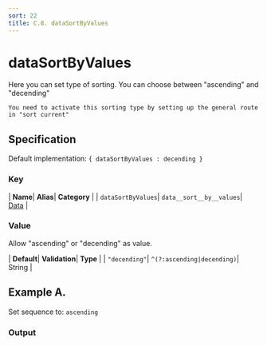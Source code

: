```yaml
---
sort: 22
title: C.8. dataSortByValues
---
```

# dataSortByValues

Here you can set type of sorting. You can choose between "ascending" and "decending"

```note
You need to activate this sorting type by setting up the general route in "sort current"
```


## Specification

Default implementation: ```{ dataSortByValues : decending }```

### Key

| **Name**| **Alias**| **Category** |
| ```dataSortByValues```| ```data__sort__by__values```| [Data](../options/#data) |

### Value

Allow "ascending" or "decending" as value.

| **Default**| **Validation**| **Type** |
| ```"decending"```| ```^(?:ascending|decending)```| String |



## Example A.

Set sequence to: ```ascending```

### Output

  <div id="a">
      <script> 
          d3.statosio( 
    file, 
    "name", 
    [ "mobile" ], 
    { "dataSortCurrent" : "values", "dataSortByValues" : "ascending", "view__dom_id" : "a" }
)

      </script>
  </div>

Open output in a [blank window](../sources/dataSortByValues--example-a.html){:target="_self"}. 
Download examples [as zip](../sources/dataSortByValues.zip){:target="_blank"}. 

### Parameters

This dataset shows the mobile google pagerank performance score for a certain website.

| | **Value** | **Type** |
|------:|:------|:------|
| **Source** | ["../data/performance.json"](../data/performance.json) | String |
| **X** | ```"name"``` | String |
| **Y** | ```[ "mobile" ]``` | Array |
| **Options** | ```{ "dataSortCurrent" : "values", "dataSortByValues" : "ascending" }``` | Object |


### Source Code

* Invoke Function

```javascript
d3.statosio( 
    file, 
    "name", 
    [ "mobile" ], 
    { "dataSortCurrent" : "values", "dataSortByValues" : "ascending" }
)
```

* HTML Implementation

```html
<!DOCTYPE html>
<head>
    <title>d3.statosio - dataSortByValues</title>
    <meta content="text/html;charset=utf-8" http-equiv="Content-Type">
    <meta content="utf-8" http-equiv="encoding">
    <script src="https://cdnjs.cloudflare.com/ajax/libs/d3/6.2.0/d3.js"></script>
    <script src="../libs/statosio.js"></script>
</head>
<body>
    <script>
        d3.json( "../data/performance.json" )
            .then( ( file ) => {
                d3.statosio( 
                    file, 
                    "name", 
                    [ "mobile" ], 
                    { "dataSortCurrent" : "values", "dataSortByValues" : "ascending" }
                )
            } )
    </script>
</body>
```
## Example B.

Set sequence to: ```decending```

### Output

  <div id="b">
      <script> 
          d3.statosio( 
    file, 
    "name", 
    [ "mobile" ], 
    { "dataSortCurrent" : "values", "dataSortByValues" : "decending", "view__dom_id" : "b" }
)

      </script>
  </div>

Open output in a [blank window](../sources/dataSortByValues--example-b.html){:target="_self"}. 
Download examples [as zip](../sources/dataSortByValues.zip){:target="_blank"}. 

### Parameters

This dataset shows the mobile google pagerank performance score for a certain website.

| | **Value** | **Type** |
|------:|:------|:------|
| **Source** | ["../data/performance.json"](../data/performance.json) | String |
| **X** | ```"name"``` | String |
| **Y** | ```[ "mobile" ]``` | Array |
| **Options** | ```{ "dataSortCurrent" : "values", "dataSortByValues" : "decending" }``` | Object |


### Source Code

* Invoke Function

```javascript
d3.statosio( 
    file, 
    "name", 
    [ "mobile" ], 
    { "dataSortCurrent" : "values", "dataSortByValues" : "decending" }
)
```

* HTML Implementation

```html
<!DOCTYPE html>
<head>
    <title>d3.statosio - dataSortByValues</title>
    <meta content="text/html;charset=utf-8" http-equiv="Content-Type">
    <meta content="utf-8" http-equiv="encoding">
    <script src="https://cdnjs.cloudflare.com/ajax/libs/d3/6.2.0/d3.js"></script>
    <script src="../libs/statosio.js"></script>
</head>
<body>
    <script>
        d3.json( "../data/performance.json" )
            .then( ( file ) => {
                d3.statosio( 
                    file, 
                    "name", 
                    [ "mobile" ], 
                    { "dataSortCurrent" : "values", "dataSortByValues" : "decending" }
                )
            } )
    </script>
</body>
```
